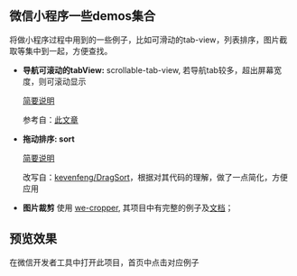 ## 微信小程序一些demos集合

将做小程序过程中用到的一些例子，比如可滑动的tab-view，列表排序，图片截取等集中到一起，方便查找。

- **导航可滚动的tabView:** scrollable-tab-view, 若导航tab较多，超出屏幕宽度，则可滚动显示

  [简要说明](https://github.com/BoleLee/wxa-demos/docs/scrollable-tab-view.md)

  参考自：[此文章](http://www.henkuai.com/thread-30108-1-1.html)

- **拖动排序: sort**

  [简要说明](https://github.com/BoleLee/wxa-demos/docs/sort.md)

  改写自：[kevenfeng/DragSort](https://github.com/kevenfeng/DragSort)，根据对其代码的理解，做了一点简化，方便应用

- **图片裁剪** 使用 [we-cropper](https://github.com/we-plugin/we-cropper), 其项目中有完整的例子及[文档](https://we-plugin.github.io/we-cropper/#/)；

## 预览效果 ##
在微信开发者工具中打开此项目，首页中点击对应例子


